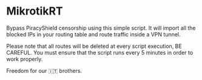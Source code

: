 # MikrotikRT

Bypass PiracyShield censorship using this simple script. 
It will import all the blocked IPs in your routing table and route traffic inside a VPN tunnel.

Please note that all routes will be deleted at every script execution, BE CAREFUL.
You must ensure that the script runs every 5 minutes in order to work properly.

Freedom for our 🇮🇹 brothers. 
